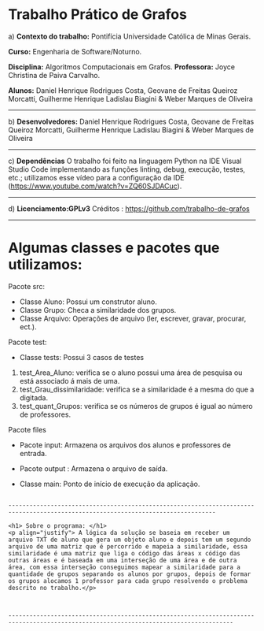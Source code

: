 # Trabalho Prático de Grafos

a) **Contexto do trabalho:** Pontifícia Universidade Católica de Minas Gerais. 

**Curso:** Engenharia de Software/Noturno. 

**Disciplina:** Algoritmos Computacionais em Grafos. **Professora:** Joyce Christina de Paiva Carvalho. 

**Alunos:** Daniel Henrique Rodrigues Costa, Geovane de Freitas Queiroz Morcatti, Guilherme Henrique Ladislau Biagini & Weber Marques de Oliveira

---------------------------------------------------------------------------------------------------------------------------------
 
b) **Desenvolvedores:** Daniel Henrique Rodrigues Costa, Geovane de Freitas Queiroz Morcatti, Guilherme Henrique Ladislau Biagini & Weber Marques de Oliveira

---------------------------------------------------------------------------------------------------------------------------------
 
c) **Dependências** O trabalho foi feito na linguagem Python na IDE Visual Studio Code implementando as funções linting, debug, execução, testes, etc.; utilizamos esse vídeo para a configuração da IDE (https://www.youtube.com/watch?v=ZQ60SJDACuc).

---------------------------------------------------------------------------------------------------------------------------------

d) **Licenciamento:GPLv3** Créditos : https://github.com/trabalho-de-grafos

---------------------------------------------------------------------------------------------------------------------------------


<h1> Algumas classes e pacotes que utilizamos: </h1>


Pacote src:
- Classe Aluno: Possui um construtor aluno.
- Classe Grupo: Checa a similaridade dos grupos.
- Classe Arquivo: Operações de arquivo (ler, escrever, gravar, procurar, ect.).

Pacote test:
- Classe tests: Possui 3 casos de testes
1. test_Area_Aluno: verifica se o aluno possui uma área de pesquisa ou está associado á mais de uma.
2. test_Grau_dissimilaridade: verifica se a similaridade é a mesma do que a digitada.
3. test_quant_Grupos: verifica se os números de grupos é igual ao número de professores. 

Pacote files 
- Pacote input: Armazena os arquivos dos alunos e professores de entrada.
- Pacote output : Armazena o arquivo de saída.

- Classe main: Ponto de início de execução da aplicação.

```

---------------------------------------------------------------------------------------------------------------------------------

<h1> Sobre o programa: </h1>
<p align="justify"> A lógica da solução se baseia em receber um arquivo TXT de aluno que gera um objeto aluno e depois tem um segundo arquivo de uma matriz que é percorrido e mapeia a similaridade, essa similaridade é uma matriz que liga o código das áreas x código das outras áreas e é baseada em uma interseção de uma área e de outra área, com essa interseção conseguimos mapear a similaridade para a quantidade de grupos separando os alunos por grupos, depois de formar os grupos alocamos 1 professor para cada grupo resolvendo o problema descrito no trabalho.</p>



--------------------------------------------------------------------------------------------------------------------------------------
